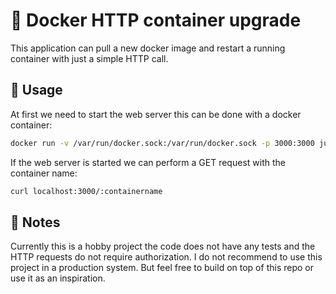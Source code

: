 # :whale2: Docker HTTP container upgrade
This application can pull a new docker image and restart a running container with just a simple HTTP call.

## :wrench: Usage
At first we need to start the web server this can be done with a docker container:
```bash
docker run -v /var/run/docker.sock:/var/run/docker.sock -p 3000:3000 jurruh/http-container-upgrade
```
If the web server is started we can perform a GET request with the container name:
```bash
curl localhost:3000/:containername
```

## :notebook: Notes
Currently this is a hobby project the code does not have any tests and the HTTP requests do not require authorization. I do not recommend to use this project in a production system. But feel free to build on top of this repo or use it as an inspiration.
